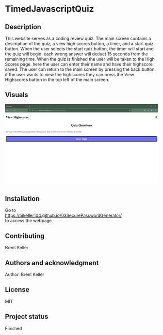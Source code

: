 # TimedJavascriptQuiz

## Description
This website serves as a coding review quiz. The main screen contains a description of the quiz, a view high scores button, a timer, and a start quiz button. When the user selects the start quiz button, the timer will start and the quiz will begin. each wrong answer will deduct 15 seconds from the remaining time. When the quiz is finished the user will be taken to the High Scores page. here the user can enter their name and have their highscore saved. The user can return to the main screen by pressing the back button. if the user wants to view the highscores they can press the View Highscores button in the top left of the main screen. 


## Visuals


![Password Generator](./Final%20Screenshot.png)

## Installation
Go to <br/> https://bikeller104.github.io/03SecurePasswordGenerator/  <br/>to access the webpage


## Contributing
Brent Keller

## Authors and acknowledgment
Author: Brent Keller

## License
MIT

## Project status
Finished
